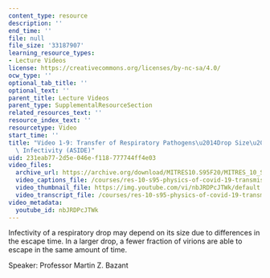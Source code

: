 ```yaml
---
content_type: resource
description: ''
end_time: ''
file: null
file_size: '33187907'
learning_resource_types:
- Lecture Videos
license: https://creativecommons.org/licenses/by-nc-sa/4.0/
ocw_type: ''
optional_tab_title: ''
optional_text: ''
parent_title: Lecture Videos
parent_type: SupplementalResourceSection
related_resources_text: ''
resource_index_text: ''
resourcetype: Video
start_time: ''
title: "Video 1-9: Transfer of Respiratory Pathogens\u2014Drop Size\u2013Dependent\
  \ Infectivity (ASIDE)"
uid: 231eab77-2d5e-046e-f118-777744ff4e03
video_files:
  archive_url: https://archive.org/download/MITRES10.S95F20/MITRES_10_S95F20_0109_300k.mp4
  video_captions_file: /courses/res-10-s95-physics-of-covid-19-transmission-fall-2020/d648d38cef3b58f3aad699ac59ddd305_nbJRDPcJTWk.vtt
  video_thumbnail_file: https://img.youtube.com/vi/nbJRDPcJTWk/default.jpg
  video_transcript_file: /courses/res-10-s95-physics-of-covid-19-transmission-fall-2020/05d6f05077577372ecebf728b71d2de1_nbJRDPcJTWk.pdf
video_metadata:
  youtube_id: nbJRDPcJTWk
---
```


Infectivity of a respiratory drop may depend on its size due to differences in the escape time. In a larger drop, a fewer fraction of virions are able to escape in the same amount of time.

Speaker: Professor Martin Z. Bazant

